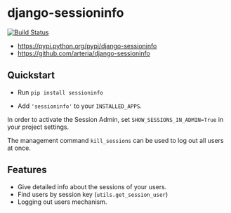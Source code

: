 # django-sessioninfo

[![Build Status](https://travis-ci.org/arteria/django-sessioninfo.svg?branch=master)](https://travis-ci.org/arteria/django-sessioninfo)

* https://pypi.python.org/pypi/django-sessioninfo
* https://github.com/arteria/django-sessioninfo 

## Quickstart

* Run `pip install sessioninfo`
 
* Add `'sessioninfo'` to your `INSTALLED_APPS`.

In order to activate the Session Admin, set `SHOW_SESSIONS_IN_ADMIN=True` in your project settings.

The management command `kill_sessions` can be used to log out all users at once.
 
## Features

* Give detailed info about the sessions of your users.
* Find users by session key (`utils.get_session_user`)
* Logging out users mechanism.

